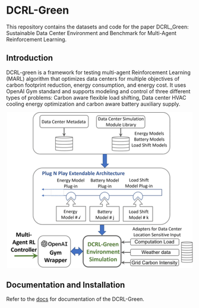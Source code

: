 # DCRL-Green

This repository contains the datasets and code for the paper DCRL_Green: Sustainable Data Center Environment and Benchmark for Multi-Agent Reinforcement Learning.

## Introduction
DCRL-green is a framework for testing multi-agent Reinforcement Learning (MARL) algorithm that optimizes data centers for multiple objectives of carbon footprint reduction, energy consumption, and energy cost. It uses OpenAI Gym standard and supports modeling and control of three different types of problems: Carbon aware flexible load shifting, Data center HVAC cooling energy optimization and carbon aware battery auxiliary supply.

<p align="center">
  <img src="https://github.com/HewlettPackard/dc-rl/blob/main/sphinx/images/DCRL-sim1.png" align="centre" width="500" />
</p>

## Documentation and Installation
Refer to the [docs](https://hewlettpackard.github.io/dc-rl/) for documentation of the DCRL-Green.
